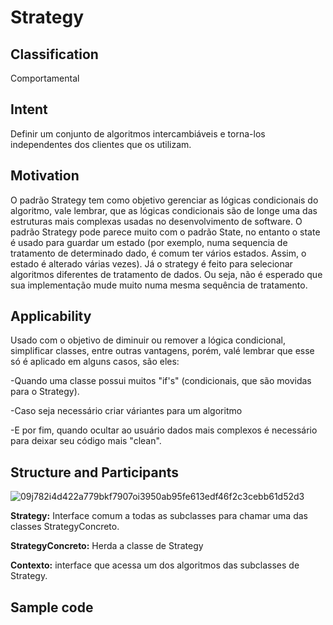 # Strategy

## Classification
Comportamental

## Intent
Definir um conjunto de algoritmos intercambiáveis e torna-los independentes dos clientes que os utilizam. 

## Motivation
O padrão Strategy tem como objetivo gerenciar as lógicas condicionais do algoritmo, vale lembrar, que as lógicas condicionais são de longe uma das estruturas mais complexas usadas no desenvolvimento de software. O padrão Strategy pode parece muito com o padrão State, no entanto o state é usado para guardar um estado (por exemplo, numa sequencia de tratamento de determinado dado, é comum ter vários estados. Assim, o estado é alterado várias vezes). Já o strategy é feito para selecionar algoritmos diferentes de tratamento de dados. Ou seja, não é esperado que sua implementação mude muito numa mesma sequência de tratamento.

## Applicability
Usado com o objetivo de diminuir ou remover a lógica condicional, simplificar classes, entre outras vantagens, porém, valé lembrar que esse só é aplicado em alguns casos, são eles:

-Quando uma classe possui muitos "if's" (condicionais, que são movidas para o Strategy).

-Caso seja necessário criar váriantes para um algoritmo

-E por fim, quando ocultar ao usuário dados mais complexos é necessário para deixar seu código mais "clean".

## Structure and Participants

![09j782i4d422a779bkf7907oi3950ab95fe613edf46f2c3cebb61d52d3](https://user-images.githubusercontent.com/71103252/99288245-131f2100-281a-11eb-8288-b06131d37921.jpg)

**Strategy:** Interface comum a todas as subclasses para chamar uma das classes StrategyConcreto.

**StrategyConcreto:** Herda a classe de Strategy

**Contexto:** interface que acessa um dos algoritmos das subclasses de Strategy.

## Sample code 


